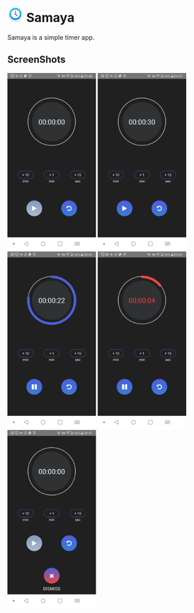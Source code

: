 # <img src="./src/screenshots/icon.png" width="36"> Samaya

Samaya is a simple timer app.

## ScreenShots

<img src="./src/screenshots/screen1.png" width="200"> <img src="./src/screenshots/screen2.png" width="200">
<img src="./src/screenshots/screen3.png" width="200"> <img src="./src/screenshots/screen4.png" width="200">
<img src="./src/screenshots/screen5.png" width="200">
